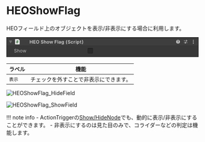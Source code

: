 # HEOShowFlag

HEOフィールド上のオブジェクトを表示/非表示にする場合に利用します。

![HEOShowFlag](img/HEOShowFlag.png)

| ラベル | 機能 |
| ---- | ---- |
| `表示` | チェックを外すことで非表示にできます。| 

![HEOShowFlag_HideField](img/HEOShowFlag_HideField.png)

![HEOShowFlag_ShowField](img/HEOShowFlag_ShowField.png)

!!! note info
    - ActionTriggerの[Show/HideNode](../Unity/ShowHideNode.ja.md)でも、動的に表示/非表示にすることができます。
    - 非表示にするのは見た目のみで、コライダーなどの判定は機能します。


